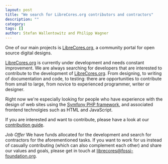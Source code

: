 ```yaml
---
layout: post
title: "We search for LibreCores.org contributors and contractors"
description: ""
category:
tags: []
author: Stefan Wallentowitz and Philipp Wagner
---
```


One of our main projects is [LibreCores.org](https://librecores.org), a
community portal for open source digital designs.

[LibreCores.org](https://librecores.org) is currently under development
and needs constant improvement. We are always searching for developers
that are interested to contribute to the development of
[LibreCores.org](https://librecores.org). From designing, to writing of
documentation and code, to testing: there are opportunities to contribute from
small to large, from novice to experienced programmer, writer or designer.

Right now we're especially looking for people who have experience with the
design of web sites using the [Symfony PHP framework](http://symfony.com/),
and associated frontend technolgies such as HTML and JavaScript.

If you are interested and want to contribute, please have a look at our
[contribution guide](http://librecores-web.readthedocs.io/en/latest/contributing.html).

*Job Offer* We have funds allocated for the development and search for
 contractors for the aforementioned tasks. If you want to work for us
 instead of casually contributing (which can also complement each
 other) and share our values and goals, please get in touch at
 [librecores@fossi-foundation.org](mailto:librecores@fossi-foundation.org).
